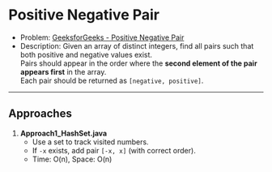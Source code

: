 # Positive Negative Pair

- Problem: [GeeksforGeeks - Positive Negative Pair](https://www.geeksforgeeks.org/problems/positive-negative-pair5209/0)  
- Description: Given an array of distinct integers, find all pairs such that both positive and negative values exist.  
  Pairs should appear in the order where the **second element of the pair appears first** in the array.  
  Each pair should be returned as `[negative, positive]`.  

---

## Approaches

1. **Approach1_HashSet.java**
   - Use a set to track visited numbers.
   - If `-x` exists, add pair `[-x, x]` (with correct order).
   - Time: O(n), Space: O(n)
